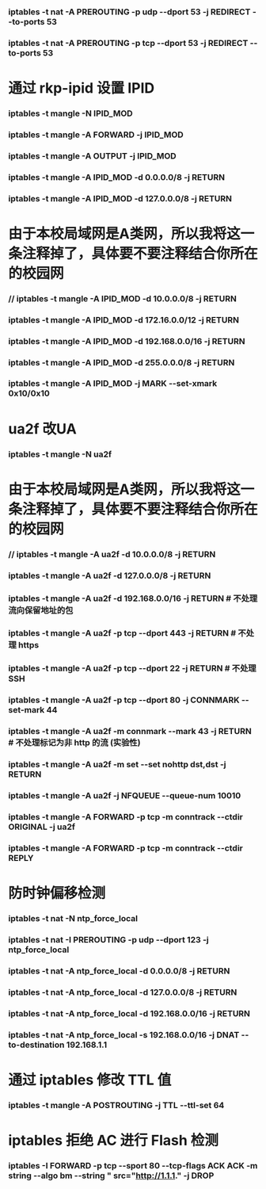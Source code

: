 ### iptables -t nat -A PREROUTING -p udp --dport 53 -j REDIRECT --to-ports 53
### iptables -t nat -A PREROUTING -p tcp --dport 53 -j REDIRECT --to-ports 53

# 通过 rkp-ipid 设置 IPID
### iptables -t mangle -N IPID_MOD
### iptables -t mangle -A FORWARD -j IPID_MOD
### iptables -t mangle -A OUTPUT -j IPID_MOD
### iptables -t mangle -A IPID_MOD -d 0.0.0.0/8 -j RETURN
### iptables -t mangle -A IPID_MOD -d 127.0.0.0/8 -j RETURN
# 由于本校局域网是A类网，所以我将这一条注释掉了，具体要不要注释结合你所在的校园网
### // iptables -t mangle -A IPID_MOD -d 10.0.0.0/8 -j RETURN
### iptables -t mangle -A IPID_MOD -d 172.16.0.0/12 -j RETURN
### iptables -t mangle -A IPID_MOD -d 192.168.0.0/16 -j RETURN
### iptables -t mangle -A IPID_MOD -d 255.0.0.0/8 -j RETURN
### iptables -t mangle -A IPID_MOD -j MARK --set-xmark 0x10/0x10

# ua2f 改UA
### iptables -t mangle -N ua2f
# 由于本校局域网是A类网，所以我将这一条注释掉了，具体要不要注释结合你所在的校园网
### // iptables -t mangle -A ua2f -d 10.0.0.0/8 -j RETURN
### iptables -t mangle -A ua2f -d 127.0.0.0/8 -j RETURN
### iptables -t mangle -A ua2f -d 192.168.0.0/16 -j RETURN # 不处理流向保留地址的包
### iptables -t mangle -A ua2f -p tcp --dport 443 -j RETURN # 不处理 https
### iptables -t mangle -A ua2f -p tcp --dport 22 -j RETURN # 不处理 SSH 
### iptables -t mangle -A ua2f -p tcp --dport 80 -j CONNMARK --set-mark 44
### iptables -t mangle -A ua2f -m connmark --mark 43 -j RETURN # 不处理标记为非 http 的流 (实验性)
### iptables -t mangle -A ua2f -m set --set nohttp dst,dst -j RETURN
### iptables -t mangle -A ua2f -j NFQUEUE --queue-num 10010
  
### iptables -t mangle -A FORWARD -p tcp -m conntrack --ctdir ORIGINAL -j ua2f
### iptables -t mangle -A FORWARD -p tcp -m conntrack --ctdir REPLY


# 防时钟偏移检测
### iptables -t nat -N ntp_force_local
### iptables -t nat -I PREROUTING -p udp --dport 123 -j ntp_force_local
### iptables -t nat -A ntp_force_local -d 0.0.0.0/8 -j RETURN
### iptables -t nat -A ntp_force_local -d 127.0.0.0/8 -j RETURN
### iptables -t nat -A ntp_force_local -d 192.168.0.0/16 -j RETURN
### iptables -t nat -A ntp_force_local -s 192.168.0.0/16 -j DNAT --to-destination 192.168.1.1

# 通过 iptables 修改 TTL 值
### iptables -t mangle -A POSTROUTING -j TTL --ttl-set 64

# iptables 拒绝 AC 进行 Flash 检测
### iptables -I FORWARD -p tcp --sport 80 --tcp-flags ACK ACK -m string --algo bm --string " src=\"http://1.1.1." -j DROP  
